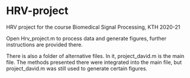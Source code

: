 # HRV-project
HRV project for the course Biomedical Signal Processing, KTH 2020-21

Open Hrv_project.m to process data and generate figures, further instructions are provided there.

There is also a folder of alternative files. In it, project_david.m is the main file. 
The methods presented there were integrated into the main file, but project_david.m was still used to generate
certain figures.
